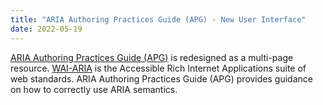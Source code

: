 ```yaml
---
title: "ARIA Authoring Practices Guide (APG) - New User Interface"
date: 2022-05-19
---
```


<p><a href="https://www.w3.org/WAI/ARIA/apg">ARIA Authoring Practices Guide (APG)</a> is redesigned as a multi-page resource. <a href="https://www.w3.org/WAI/standards-guidelines/aria/">WAI-ARIA</a> is the Accessible Rich Internet Applications suite of web standards. ARIA Authoring Practices Guide (APG) provides guidance on how to correctly use ARIA semantics.</p>
